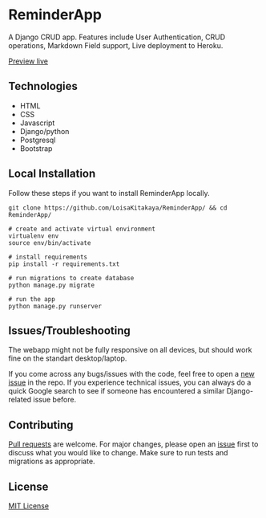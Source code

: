 # ReminderApp
A Django CRUD app. Features include User Authentication, CRUD operations, Markdown Field support, Live deployment to Heroku.

[Preview live](<https://appreminderapp.herokuapp.com/> "Live View")

## Technologies
- HTML
- CSS
- Javascript
- Django/python
- Postgresql
- Bootstrap

## Local Installation
Follow these steps if you want to install ReminderApp locally.

```
git clone https://github.com/LoisaKitakaya/ReminderApp/ && cd ReminderApp/

# create and activate virtual environment
virtualenv env
source env/bin/activate

# install requirements
pip install -r requirements.txt

# run migrations to create database
python manage.py migrate

# run the app
python manage.py runserver
```

## Issues/Troubleshooting
The webapp might not be fully responsive on all devices, but should work fine on the standart desktop/laptop.

If you come across any bugs/issues with the code, feel free to open a [new issue](<https://github.com/LoisaKitakaya/ReminderApp/issues>) in the repo. If you experience technical issues, you can always do a quick Google search to see if someone has encountered a similar Django-related issue before.

## Contributing
[Pull requests](<https://github.com/LoisaKitakaya/ReminderApp/pulls>) are welcome. For major changes, please open an [issue](<https://github.com/LoisaKitakaya/ReminderApp/issues>) first to discuss what you would like to change. Make sure to run tests and migrations as appropriate.

## License
[MIT License](<https://github.com/LoisaKitakaya/ReminderApp/blob/main/LICENSE> "MIT License")
